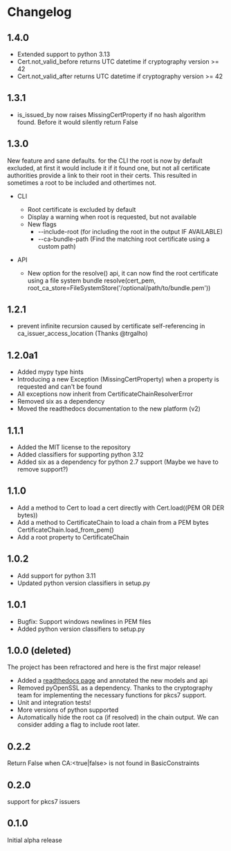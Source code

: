 # Changelog 

## 1.4.0

* Extended support to python 3.13
* Cert.not_valid_before returns UTC datetime if cryptography version  >= 42
* Cert.not_valid_after returns UTC datetime if cryptography version  >= 42

## 1.3.1

* is_issued_by now raises MissingCertProperty if no hash algorithm found. Before it would silently return False

## 1.3.0

New feature and sane defaults. for the CLI the root is now by default excluded, at first it would include it if it found one, but not all certificate authorities provide a link to their root in their certs. This resulted in sometimes a root to be included and othertimes not.
* CLI
    * Root certificate is excluded by default
    * Display a warning when root is requested, but not available
    * New flags
        * --include-root (for including the root in the output IF AVAILABLE)
        * --ca-bundle-path (Find the matching root certificate using a custom path)

* API
    * New option for the resolve() api, it can now find the root certificate using a file system bundle
        resolve(cert_pem, root_ca_store=FileSystemStore('/optional/path/to/bundle.pem'))

## 1.2.1
* prevent infinite recursion caused by certificate self-referencing in ca_issuer_access_location (Thanks @trgalho)

## 1.2.0a1
* Added mypy type hints
* Introducing a new Exception (MissingCertProperty) when a property is requested and can't be found
* All exceptions now inherit from CertificateChainResolverError
* Removed six as a dependency
* Moved the readthedocs documentation to the new platform (v2)

## 1.1.1
* Added the MIT license to the repository
* Added classifiers for supporting python 3.12
* Added six as a dependency for python 2.7 support (Maybe we have to remove support?)

## 1.1.0

* Add a method to Cert to load a cert directly with Cert.load((PEM OR DER bytes))
* Add a method to CertificateChain to load a chain from a PEM bytes CertificateChain.load_from_pem()
* Add a root property to CertificateChain

## 1.0.2

* Add support for python 3.11
* Updated python version classifiers in setup.py

## 1.0.1

* Bugfix: Support windows newlines in PEM files
* Added python version classifiers to setup.py

## 1.0.0 (deleted)

The project has been refractored and here is the first major release!

* Added a [readthedocs page](https://certificate-resolver.readthedocs.io/en/latest/) and annotated the new models and api
* Removed pyOpenSSL as a dependency. Thanks to the cryptography team for implementing the necessary functions for pkcs7 support.
* Unit and integration tests!
* More versions of python supported
* Automatically hide the root ca (if resolved) in the chain output. We can consider adding a flag to include root later.

## 0.2.2
Return False when CA:<true|false> is not found in BasicConstraints

## 0.2.0
support for pkcs7 issuers

## 0.1.0
Initial alpha release
